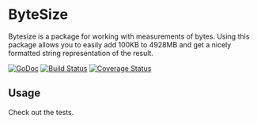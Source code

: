 ByteSize
========

Bytesize is a package for working with measurements of bytes. Using this package
allows you to easily add 100KB to 4928MB and get a nicely formatted string
representation of the result.

[![GoDoc](http://godoc.org/github.com/inhies/go-bytesize?status.png)](http://godoc.org/github.com/inhies/go-bytesize)
[![Build Status](https://travis-ci.org/inhies/go-bytesize.png)](https://travis-ci.org/inhies/go-bytesize)
[![Coverage Status](https://coveralls.io/repos/inhies/go-bytesize/badge.png)](https://coveralls.io/r/inhies/go-bytesize)


Usage
-----

Check out the tests.
